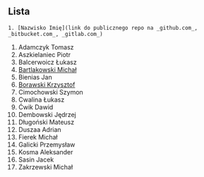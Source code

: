 ## Lista

```
1. [Nazwisko Imię](link do publicznego repo na _github.com_, _bitbucket.com_, _gitlab.com_)
```

1. Adamczyk Tomasz
1. Aszkielaniec Piotr
1. Balcerwoicz Łukasz
1. [Bartlakowski Michał](https://github.com/Em-jey/JProg.git)
1. Bienias Jan
1. [Borawski Krzysztof](https://github.com/Msegun/labc01.git)
1. Cimochowski Szymon
1. Cwalina Łukasz
1. Ćwik Dawid
1. Dembowski Jędrzej
1. Długoński Mateusz
1. Duszaa Adrian
1. Fierek Michał
1. Galicki Przemysław
1. Kosma Aleksander
1. Sasin Jacek
1. Zakrzewski Michał
